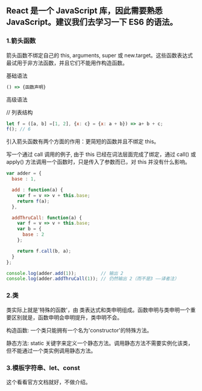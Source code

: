 ## React 是一个 JavaScript 库，因此需要熟悉 JavaScript。建议我们去学习一下 ES6 的语法。

### 1.箭头函数

箭头函数不绑定自己的 this, arguments, super 或 new.target。这些函数表达式最试用于非方法函数，并且它们不能用作构造函数。

基础语法

```javascript
() => {函数声明}
```

高级语法

// 列表结构
```javascript
let f = ([a, b] =[1, 2], {x: c} = {x: a + b}) => a+ b + c;
f(); // 6
```

引入箭头函数有两个方面的作用：更简短的函数并且不绑定 this。

写一个通过 call 调用的例子, 由于 this 已经在词法层面完成了绑定，通过 call() 或 apply() 方法调用一个函数时，只是传入了参数而已，对 this 并没有什么影响。
```javascript
var adder = {
  base : 1,

  add : function(a) {
    var f = v => v + this.base;
    return f(a);
  },

  addThruCall: function(a) {
    var f = v => v + this.base;
    var b = {
      base : 2
    };

    return f.call(b, a);
  }
};

console.log(adder.add(1));         // 输出 2
console.log(adder.addThruCall(1)); // 仍然输出 2（而不是3 ——译者注）
```

### 2.类

类实际上就是'特殊的函数'，由 类表达式和类申明组成。函数申明与类申明一个重要区别就是，函数申明会申明提升，类申明不会。

构造函数: 一个类只能拥有一个名为'constructor'的特殊方法。

静态方法: static 关键字来定义一个静态方法。调用静态方法不需要实例化该类，但不能通过一个类实例调用静态方法。


### 3.模板字符串、let、const
这个看看官方文档就好，不做介绍。